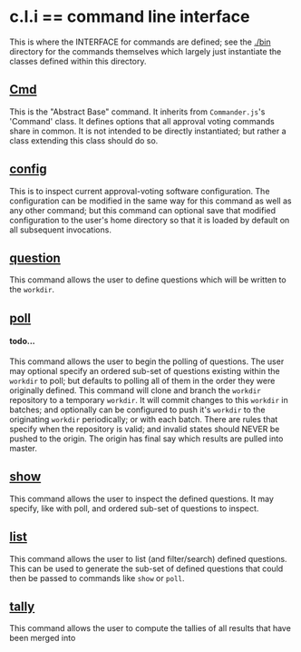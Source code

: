 # c.l.i == command line interface

This is where the INTERFACE for commands are defined; see the [./bin](../bin) directory for the commands themselves which largely just instantiate the classes defined within this directory.

## [Cmd](./Cmd.js)

This is the "Abstract Base" command.  It inherits from `Commander.js`'s 'Command' class.  It defines options that all approval voting commands share in common.  It is not intended to be directly instantiated; but rather a class extending this class should do so.

## [config](./config.js)

This is to inspect current approval-voting software configuration.  The configuration can be modified in the same way for this command as well as any other command; but this command can optional save that modified configuration to the user's home directory so that it is loaded by default on all subsequent invocations.

## [question](./question.js)

This command allows the user to define questions which will be written to the `workdir`.

## [poll](./poll.js)
#### todo...

This command allows the user to begin the polling of questions.  The user may optional specify an ordered sub-set of questions existing within the `workdir` to poll; but defaults to polling all of them in the order they were originally defined.  This command will clone and branch the `workdir` repository to a temporary `workdir`.  It will commit changes to this `workdir` in batches; and optionally can be configured to push it's `workdir` to the originating `workdir` periodically; or with each batch.  There are rules that specify when the repository is valid; and invalid states should NEVER be pushed to the origin.  The origin has final say which results are pulled into master.

## [show](./show.js)

This command allows the user to inspect the defined questions.  It may specify, like with poll, and ordered sub-set of questions to inspect.

## [list](./list.js)

This command allows the user to list (and filter/search) defined questions.  This can be used to generate the sub-set of defined questions that could then be passed to commands like `show` or `poll`.

## [tally](./tally.js)

This command allows the user to compute the tallies of all results that have been merged into